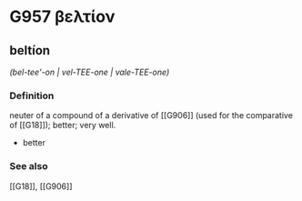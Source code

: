 # G957 βελτίον

## beltíon

_(bel-tee'-on | vel-TEE-one | vale-TEE-one)_

### Definition

neuter of a compound of a derivative of [[G906]] (used for the comparative of [[G18]]); better; very well.

- better

### See also

[[G18]], [[G906]]

